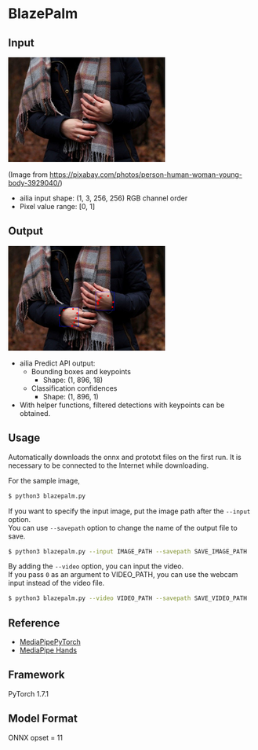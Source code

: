 # BlazePalm

## Input

<img src="person_with_hands.jpg" width="320px">

(Image from https://pixabay.com/photos/person-human-woman-young-body-3929040/)

- ailia input shape: (1, 3, 256, 256) RGB channel order
- Pixel value range: [0, 1]

## Output

<img src="output.png" width="320px">

- ailia Predict API output:
  - Bounding boxes and keypoints
    - Shape: (1, 896, 18)
  - Classification confidences
    - Shape: (1, 896, 1)
- With helper functions, filtered detections with keypoints can be obtained.

## Usage

Automatically downloads the onnx and prototxt files on the first run.
It is necessary to be connected to the Internet while downloading.

For the sample image,
``` bash
$ python3 blazepalm.py 
```

If you want to specify the input image, put the image path after the `--input` option.  
You can use `--savepath` option to change the name of the output file to save.
```bash
$ python3 blazepalm.py --input IMAGE_PATH --savepath SAVE_IMAGE_PATH
```

By adding the `--video` option, you can input the video.   
If you pass `0` as an argument to VIDEO_PATH, you can use the webcam input instead of the video file.
```bash
$ python3 blazepalm.py --video VIDEO_PATH --savepath SAVE_VIDEO_PATH
```

## Reference

- [MediaPipePyTorch](https://github.com/zmurez/MediaPipePyTorch)
- [MediaPipe Hands](https://google.github.io/mediapipe/solutions/hands.html)

## Framework

PyTorch 1.7.1


## Model Format

ONNX opset = 11

